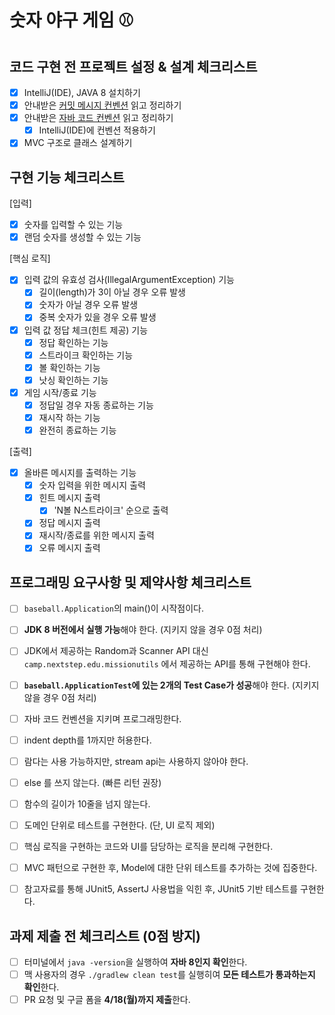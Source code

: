 # 숫자 야구 게임 ⚾️

## 코드 구현 전 프로젝트 설정 & 설계 체크리스트

- [X] IntelliJ(IDE), JAVA 8 설치하기
- [X] 안내받은 [커밋 메시지 컨벤션](https://gist.github.com/stephenparish/9941e89d80e2bc58a153) 읽고 정리하기
- [X] 안내받은 [자바 코드 컨벤션](https://github.com/woowacourse/woowacourse-docs/tree/master/styleguide/java) 읽고 정리하기
    - [X] IntelliJ(IDE)에 컨벤션 적용하기
- [X] MVC 구조로 클래스 설계하기

## 구현 기능 체크리스트

[입력]

- [X] 숫자를 입력할 수 있는 기능
- [X] 랜덤 숫자를 생성할 수 있는 기능

[핵심 로직]

- [X] 입력 값의 유효성 검사(IllegalArgumentException) 기능
    - [X] 길이(length)가 3이 아닐 경우 오류 발생
    - [X] 숫자가 아닐 경우 오류 발생
    - [X] 중복 숫자가 있을 경우 오류 발생
- [X] 입력 값 정답 체크(힌트 제공) 기능
    - [X] 정답 확인하는 기능
    - [X] 스트라이크 확인하는 기능
    - [X] 볼 확인하는 기능
    - [X] 낫싱 확인하는 기능
- [X] 게임 시작/종료 기능
    - [X] 정답일 경우 자동 종료하는 기능
    - [X] 재시작 하는 기능
    - [X] 완전히 종료하는 기능

[출력]

- [X] 올바른 메시지를 출력하는 기능
    - [X] 숫자 입력을 위한 메시지 출력
    - [X] 힌트 메시지 출력
        - [X] 'N볼 N스트라이크' 순으로 출력
    - [X] 정답 메시지 출력
    - [X] 재시작/종료를 위한 메시지 출력
    - [X] 오류 메시지 출력

## 프로그래밍 요구사항 및 제약사항 체크리스트

- [ ] `baseball.Application`의 main()이 시작점이다.
- [ ] **JDK 8 버전에서 실행 가능**해야 한다. (지키지 않을 경우 0점 처리)
- [ ] JDK에서 제공하는 Random과 Scanner API 대신 `camp.nextstep.edu.missionutils` 에서 제공하는 API를 통해 구현해야 한다.
- [ ] **`baseball.ApplicationTest`에 있는 2개의 Test Case가 성공**해야 한다. (지키지 않을 경우 0점 처리)


- [ ] 자바 코드 컨벤션을 지키며 프로그래밍한다.
- [ ] indent depth를 1까지만 허용한다.
- [ ] 람다는 사용 가능하지만, stream api는 사용하지 않아야 한다.
- [ ] else 를 쓰지 않는다. (빠른 리턴 권장)
- [ ] 함수의 길이가 10줄을 넘지 않는다.

- [ ] 도메인 단위로 테스트를 구현한다. (단, UI 로직 제외)
- [ ] 핵심 로직을 구현하는 코드와 UI를 담당하는 로직을 분리해 구현한다.
- [ ] MVC 패턴으로 구현한 후, Model에 대한 단위 테스트를 추가하는 것에 집중한다.
- [ ] 참고자료를 통해 JUnit5, AssertJ 사용법을 익힌 후, JUnit5 기반 테스트를 구현한다.

## 과제 제출 전 체크리스트 (0점 방지)

- [ ] 터미널에서 `java -version`을 실행하여 **자바 8인지 확인**한다.
- [ ] 맥 사용자의 경우 `./gradlew clean test`를 실행히여 **모든 테스트가 통과하는지 확인**한다.
- [ ] PR 요청 및 구글 폼을 **4/18(월)까지 제출**한다.
